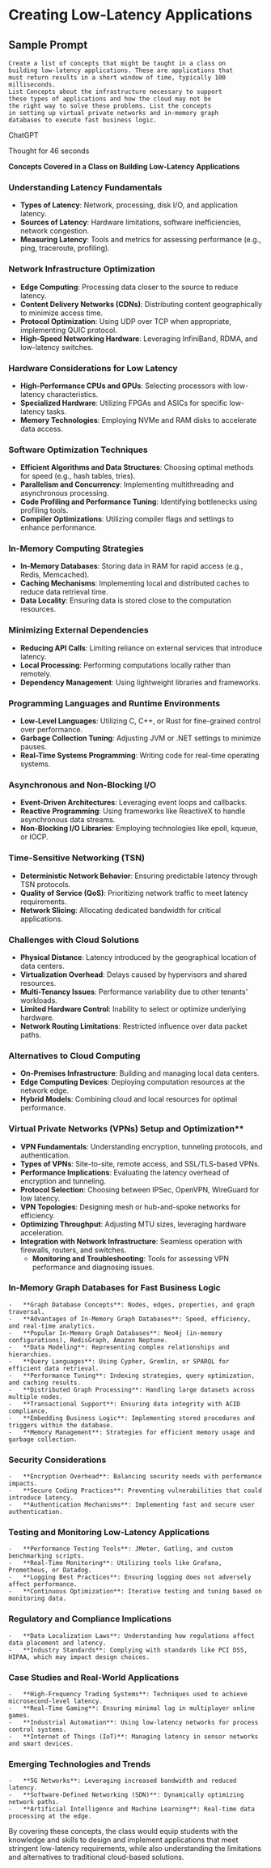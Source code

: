 # Creating Low-Latency Applications

## Sample Prompt

```linenums="0"
Create a list of concepts that might be taught in a class on
building low-latency applications. These are applications that
must return results in a short window of time, typically 100 milliseconds.
List Concepts about the infrastructure necessary to support
these types of applications and how the cloud may not be
the right way to solve these problems. List the concepts
in setting up virtual private networks and in-memory graph
databases to execute fast business logic.
```

ChatGPT

Thought for 46 seconds

**Concepts Covered in a Class on Building Low-Latency Applications**

### Understanding Latency Fundamentals

-   **Types of Latency**: Network, processing, disk I/O, and application latency.
-   **Sources of Latency**: Hardware limitations, software inefficiencies, network congestion.
-   **Measuring Latency**: Tools and metrics for assessing performance (e.g., ping, traceroute, profiling).

### Network Infrastructure Optimization

-   **Edge Computing**: Processing data closer to the source to reduce latency.
-   **Content Delivery Networks (CDNs)**: Distributing content geographically to minimize access time.
-   **Protocol Optimization**: Using UDP over TCP when appropriate, implementing QUIC protocol.
-   **High-Speed Networking Hardware**: Leveraging InfiniBand, RDMA, and low-latency switches.

### Hardware Considerations for Low Latency

-   **High-Performance CPUs and GPUs**: Selecting processors with low-latency characteristics.
-   **Specialized Hardware**: Utilizing FPGAs and ASICs for specific low-latency tasks.
-   **Memory Technologies**: Employing NVMe and RAM disks to accelerate data access.

### Software Optimization Techniques

-   **Efficient Algorithms and Data Structures**: Choosing optimal methods for speed (e.g., hash tables, tries).
-   **Parallelism and Concurrency**: Implementing multithreading and asynchronous processing.
-   **Code Profiling and Performance Tuning**: Identifying bottlenecks using profiling tools.
-   **Compiler Optimizations**: Utilizing compiler flags and settings to enhance performance.

### In-Memory Computing Strategies

-   **In-Memory Databases**: Storing data in RAM for rapid access (e.g., Redis, Memcached).
-   **Caching Mechanisms**: Implementing local and distributed caches to reduce data retrieval time.
-   **Data Locality**: Ensuring data is stored close to the computation resources.

### Minimizing External Dependencies

-   **Reducing API Calls**: Limiting reliance on external services that introduce latency.
-   **Local Processing**: Performing computations locally rather than remotely.
-   **Dependency Management**: Using lightweight libraries and frameworks.

### Programming Languages and Runtime Environments

-   **Low-Level Languages**: Utilizing C, C++, or Rust for fine-grained control over performance.
-   **Garbage Collection Tuning**: Adjusting JVM or .NET settings to minimize pauses.
-   **Real-Time Systems Programming**: Writing code for real-time operating systems.

### Asynchronous and Non-Blocking I/O

-   **Event-Driven Architectures**: Leveraging event loops and callbacks.
-   **Reactive Programming**: Using frameworks like ReactiveX to handle asynchronous data streams.
-   **Non-Blocking I/O Libraries**: Employing technologies like epoll, kqueue, or IOCP.

### Time-Sensitive Networking (TSN)

-   **Deterministic Network Behavior**: Ensuring predictable latency through TSN protocols.
-   **Quality of Service (QoS)**: Prioritizing network traffic to meet latency requirements.
-   **Network Slicing**: Allocating dedicated bandwidth for critical applications.

### Challenges with Cloud Solutions

-   **Physical Distance**: Latency introduced by the geographical location of data centers.
-   **Virtualization Overhead**: Delays caused by hypervisors and shared resources.
-   **Multi-Tenancy Issues**: Performance variability due to other tenants' workloads.
-   **Limited Hardware Control**: Inability to select or optimize underlying hardware.
-   **Network Routing Limitations**: Restricted influence over data packet paths.

### Alternatives to Cloud Computing

-   **On-Premises Infrastructure**: Building and managing local data centers.
-   **Edge Computing Devices**: Deploying computation resources at the network edge.
-   **Hybrid Models**: Combining cloud and local resources for optimal performance.

### Virtual Private Networks (VPNs) Setup and Optimization**

-   **VPN Fundamentals**: Understanding encryption, tunneling protocols, and authentication.
-   **Types of VPNs**: Site-to-site, remote access, and SSL/TLS-based VPNs.
-   **Performance Implications**: Evaluating the latency overhead of encryption and tunneling.
-   **Protocol Selection**: Choosing between IPSec, OpenVPN, WireGuard for low latency.
-   **VPN Topologies**: Designing mesh or hub-and-spoke networks for efficiency.
-   **Optimizing Throughput**: Adjusting MTU sizes, leveraging hardware acceleration.
-   **Integration with Network Infrastructure**: Seamless operation with firewalls, routers, and switches.
    -   **Monitoring and Troubleshooting**: Tools for assessing VPN performance and diagnosing issues.

### In-Memory Graph Databases for Fast Business Logic

    -   **Graph Database Concepts**: Nodes, edges, properties, and graph traversal.
    -   **Advantages of In-Memory Graph Databases**: Speed, efficiency, and real-time analytics.
    -   **Popular In-Memory Graph Databases**: Neo4j (in-memory configurations), RedisGraph, Amazon Neptune.
    -   **Data Modeling**: Representing complex relationships and hierarchies.
    -   **Query Languages**: Using Cypher, Gremlin, or SPARQL for efficient data retrieval.
    -   **Performance Tuning**: Indexing strategies, query optimization, and caching results.
    -   **Distributed Graph Processing**: Handling large datasets across multiple nodes.
    -   **Transactional Support**: Ensuring data integrity with ACID compliance.
    -   **Embedding Business Logic**: Implementing stored procedures and triggers within the database.
    -   **Memory Management**: Strategies for efficient memory usage and garbage collection.

### Security Considerations

    -   **Encryption Overhead**: Balancing security needs with performance impacts.
    -   **Secure Coding Practices**: Preventing vulnerabilities that could introduce latency.
    -   **Authentication Mechanisms**: Implementing fast and secure user authentication.

### Testing and Monitoring Low-Latency Applications

    -   **Performance Testing Tools**: JMeter, Gatling, and custom benchmarking scripts.
    -   **Real-Time Monitoring**: Utilizing tools like Grafana, Prometheus, or Datadog.
    -   **Logging Best Practices**: Ensuring logging does not adversely affect performance.
    -   **Continuous Optimization**: Iterative testing and tuning based on monitoring data.

### Regulatory and Compliance Implications

    -   **Data Localization Laws**: Understanding how regulations affect data placement and latency.
    -   **Industry Standards**: Complying with standards like PCI DSS, HIPAA, which may impact design choices.

### Case Studies and Real-World Applications

    -   **High-Frequency Trading Systems**: Techniques used to achieve microsecond-level latency.
    -   **Real-Time Gaming**: Ensuring minimal lag in multiplayer online games.
    -   **Industrial Automation**: Using low-latency networks for process control systems.
    -   **Internet of Things (IoT)**: Managing latency in sensor networks and smart devices.

### Emerging Technologies and Trends

    -   **5G Networks**: Leveraging increased bandwidth and reduced latency.
    -   **Software-Defined Networking (SDN)**: Dynamically optimizing network paths.
    -   **Artificial Intelligence and Machine Learning**: Real-time data processing at the edge.

By covering these concepts, the class would equip students with the knowledge and skills to design and implement applications that meet stringent low-latency requirements, while also understanding the limitations and alternatives to traditional cloud-based solutions.
